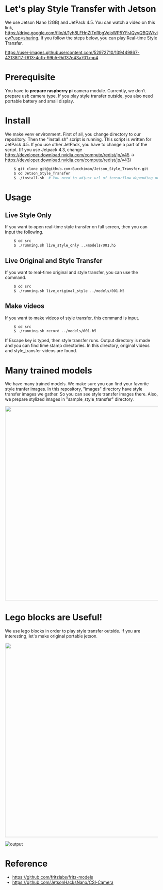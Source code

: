 # Let's play Style Transfer with Jetson
We use Jetson Nano (2GB) and JetPack 4.5.
You can watch a video on this link, https://drive.google.com/file/d/1yh8LFHnZiTnRbgVeloWP5YFrJQyvQBQW/view?usp=sharing.
If you follow the steps below, you can play Real-time Style Transfer.

https://user-images.githubusercontent.com/52972710/139449867-42138f17-f613-4cfb-99b5-9d137e43a701.mp4

# Prerequisite
You have to __prepare__ __raspberry__ __pi__ camera module.
Currently, we don't prepare usb camera type.
If you play style transfer outside, you also need portable battery and small display.

# Install
We make venv environment.
First of all, you change directory to our repository.
Then the "install.sh" script is running.
This script is written for JetPack 4.5.
If you use other JetPack, you have to change a part of the script.
(If you use Jetpack 4.3, change https://developer.download.nvidia.com/compute/redist/jp/v45 -> https://developer.download.nvidia.com/compute/redist/jp/v43)
```bash
    $ git clone git@github.com:Bucchiman/Jetson_Style_Transfer.git
    $ cd Jetson_Style_Transfer
    $ ./install.sh  # You need to adjust url of tensorflow depending on your JetPack
```

# Usage
## Live Style Only
If you want to open real-time style transfer on full screen, then you can input the following.
```bash
    $ cd src
    $ ./running.sh live_style_only ../models/001.h5
```

## Live Original and Style Transfer
If you want to real-time original and style transfer, you can use the command.
```bash
    $ cd src
    $ ./running.sh live_original_style ../models/001.h5
```

## Make videos
If you want to make videos of style transfer, this command is input.
```bash
    $ cd src
    $ ./running.sh record ../models/001.h5
```
If Escape key is typed, then style transfer runs.
Output directory is made and you can find time stamp directories.
In this directory, original videos and style_transfer videos are found.


# Many trained models
We have many trained models.
We make sure you can find your favorite style tranfer images.
In this repository, "images" directory have style transfer images we gather.
So you can see style transfer images there.
Also, we prepare stylized images in "sample_style_transfer" directory.


<img src="https://user-images.githubusercontent.com/52972710/139523140-abc6a273-1d7b-493b-954c-5956da8bb4e1.jpeg" width="640.px">

# Lego blocks are Useful!
We use lego blocks in order to play style transfer outside.
If you are interesting, let's make original portable jetson.

<img src="https://user-images.githubusercontent.com/52972710/139456085-85f6a579-623e-4135-8b4a-81e4dd3f54ca.jpeg" width="640px">

![output](https://user-images.githubusercontent.com/52972710/139541647-b774af37-b8d8-4cee-bc2c-3bb71601d118.gif)

# Reference
- https://github.com/fritzlabs/fritz-models
- https://github.com/JetsonHacksNano/CSI-Camera
